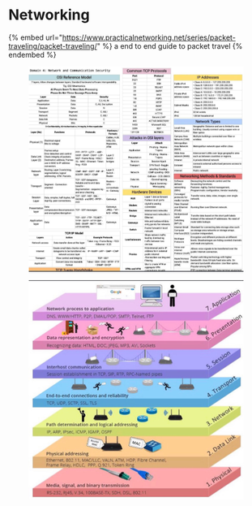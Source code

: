 # Networking

{% embed url="https://www.practicalnetworking.net/series/packet-traveling/packet-traveling/" %}
a end to end guide to packet travel
{% endembed %}

<div data-full-width="true">

<figure><img src="../../.gitbook/assets/image (2).png" alt=""><figcaption></figcaption></figure>

</div>

<div data-full-width="true">

<figure><img src="../../.gitbook/assets/image (1) (1) (1) (1) (1) (1) (1) (1).png" alt=""><figcaption></figcaption></figure>

</div>
